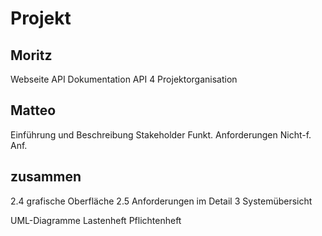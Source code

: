 # Projekt

## Moritz 

Webseite
API
Dokumentation API
4 Projektorganisation

## Matteo

Einführung und Beschreibung
Stakeholder
Funkt. Anforderungen
Nicht-f. Anf.



## zusammen

2.4 grafische Oberfläche
2.5 Anforderungen im Detail
3 Systemübersicht



UML-Diagramme
Lastenheft
Pflichtenheft
